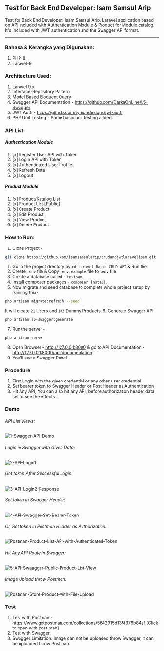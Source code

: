 ## Test for Back End Developer: Isam Samsul Arip
Test for Back End Developer: Isam Samsul Arip, Laravel application based on API included with Authentication Module & Product for Module catalog. It's included with JWT authentication and the Swagger API format.

----

### Bahasa & Kerangka yang Digunakan:
1. PHP-8
1. Laravel-9

### Architecture Used:
1. Laravel 9.x
1. Interface-Repository Pattern
1. Model Based Eloquent Query
1. Swagger API Documentation - https://github.com/DarkaOnLine/L5-Swagger
1. JWT Auth - https://github.com/tymondesigns/jwt-auth
1. PHP Unit Testing - Some basic unit testing added.

### API List:
##### Authentication Module
1. [x] Register User API with Token
1. [x] Login API with Token
1. [x] Authenticated User Profile
1. [x] Refresh Data
1. [x] Logout

##### Product Module
1. [x] Product/Katalog List
1. [x] Product List [Public]
1. [x] Create Product
1. [x] Edit Product
1. [x] View Product
1. [x] Delete Product

### How to Run:
1. Clone Project - 

```bash
git clone https://github.com/isamsamsularip/crudandjwtlaravelisam.git
```
1. Go to the project drectory by `cd Laravel-Basic-CRUD-API` & Run the
2. Create `.env` file & Copy `.env.example` file to `.env` file
3. Create a database called - `tesisam`.
4. Install composer packages - `composer install`.
5. Now migrate and seed database to complete whole project setup by running this-
``` bash
php artisan migrate:refresh --seed
```
It will create `21` Users and `103` Dummy Products.
6. Generate Swagger API
``` bash
php artisan l5-swagger:generate
```
7. Run the server -
``` bash
php artisan serve
```
8. Open Browser -
http://127.0.0.1:8000 & go to API Documentation -
http://127.0.0.1:8000/api/documentation
9. You'll see a Swagger Panel.


### Procedure
1. First Login with the given credential or any other user credential
1. Set bearer token to Swagger Header or Post Header as Authentication
1. Hit Any API, You can also hit any API, before authorization header data set to see the effects.


### Demo

###### API List Views:
<img src="https://i.ibb.co/gV1Yn9Z/1-Swagger-API-Demo.png" alt="1-Swagger-API-Demo" border="0">

###### Login in Swagger with Given Data:
<img src="https://i.ibb.co/5vrXkgN/2-API-Login1.png" alt="2-API-Login1" border="0">


###### Get token After Successful Login:
<img src="https://i.ibb.co/cQ37n9t/3-API-Login2-Response.png" alt="3-API-Login2-Response" border="0">

###### Set token in Swagger Header:
<img src="https://i.ibb.co/m8xQZ4T/Screenshot-2022-07-12-at-8-37-47-AM.png" alt="4-API-Swagger-Set-Bearer-Token" border="0">

###### Or, Set token in Postman Header as Authorization:
<img src="https://i.ibb.co/7p8Y3Yz/Postman-Product-List-API-with-Authenticated-Token.png" alt="Postman-Product-List-API-with-Authenticated-Token" border="0">

###### Hit Any API Route in Swagger:
<img src="https://i.ibb.co/VSWbXq9/5-API-Swaagger-Public-Product-List-View.png" alt="5-API-Swaagger-Public-Product-List-View" border="0">

###### Image Upload throw Postman:
<img src="https://i.ibb.co/VBkMBBp/Postman-Store-Product-with-File-Upload.png" alt="Postman-Store-Product-with-File-Upload" border="0">



### Test
1. Test with Postman - https://www.getpostman.com/collections/5642915d135f376b84af [Click to open with post man]
1. Test with Swagger.
1. Swagger Limitation: Image can not be uploaded throw Swagger, it can be uploaded throw Postman.
